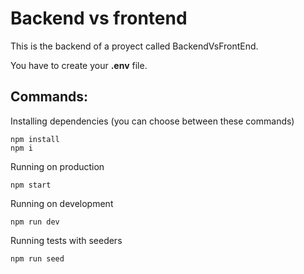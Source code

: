 # Backend vs frontend

This is the backend of a proyect called BackendVsFrontEnd.

You have to create your **.env** file.

## Commands:
Installing dependencies (you can choose between these commands)
```
npm install
npm i
```

Running on production
```
npm start
```

Running on development
```
npm run dev
```

Running tests with seeders
```
npm run seed
```